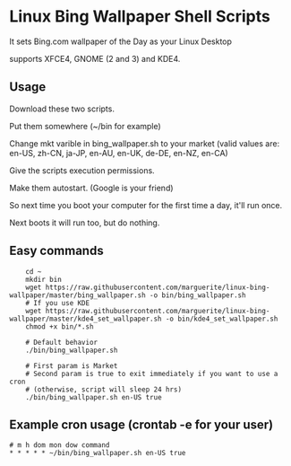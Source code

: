# Linux Bing Wallpaper Shell Scripts

It sets Bing.com wallpaper of the Day as your Linux Desktop

supports XFCE4, GNOME (2 and 3) and KDE4.

## Usage

Download these two scripts.

Put them somewhere (~/bin for example)

Change mkt varible in bing_wallpaper.sh to your market (valid values are: en-US, zh-CN, ja-JP, en-AU, en-UK, de-DE, en-NZ, en-CA)

Give the scripts execution permissions.

Make them autostart. (Google is your friend)

So next time you boot your computer for the first time a day, it'll run once.

Next boots it will run too, but do nothing.

## Easy commands

        cd ~
        mkdir bin
        wget https://raw.githubusercontent.com/marguerite/linux-bing-wallpaper/master/bing_wallpaper.sh -o bin/bing_wallpaper.sh
        # If you use KDE
        wget https://raw.githubusercontent.com/marguerite/linux-bing-wallpaper/master/kde4_set_wallpaper.sh -o bin/kde4_set_wallpaper.sh
        chmod +x bin/*.sh

        # Default behavior
        ./bin/bing_wallpaper.sh

        # First param is Market
        # Second param is true to exit immediately if you want to use a cron
        # (otherwise, script will sleep 24 hrs)
        ./bin/bing_wallpaper.sh en-US true

## Example cron usage (crontab -e for your user)
```
# m h dom mon dow command
* * * * * ~/bin/bing_wallpaper.sh en-US true
```